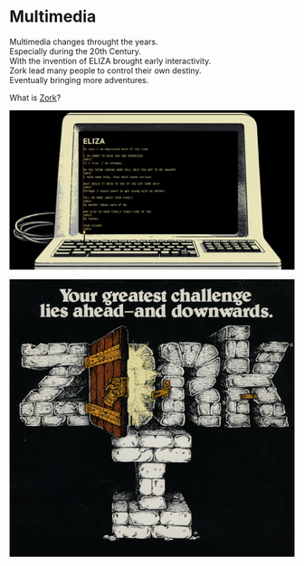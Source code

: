 # Multimedia

Multimedia changes throught the years.  
Especially during the 20th Century.  
With the invention of ELIZA brought early interactivity.  
Zork lead many people to control their own destiny.  
Eventually bringing more adventures.  

What is [Zork](https://www.youtube.com/watch?v=HCIesZ1yY_w)?  

![An illustration as to what is ELIZA and how it worked.](eliza_retro.png)  

![A title image of Zork the game.](zork1.png)  
